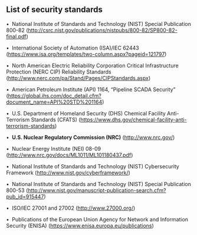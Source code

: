 ## List of security standards

•  National Institute of Standards and Technology (NIST) Special Publication 800-82 (http://csrc.nist.gov/publications/nistpubs/800-82/SP800-82-final.pdf)

•  International Society of Automation (ISA)/IEC 62443 (https://www.isa.org/templates/two-column.aspx?pageid=121797)

•  North American Electric Reliability Corporation Critical Infrastructure Protection (NERC CIP) Reliability Standards (http://www.nerc.com/pa/Stand/Pages/CIPStandards.aspx)

•  American Petroleum Institute (API) 1164, “Pipeline SCADA Security” (https://global.ihs.com/doc_detail.cfm?document_name=API%20STD%201164)

•  U.S. Department of Homeland Security (DHS) Chemical Facility Anti-Terrorism Standards (CFATS) (https://www.dhs.gov/chemical-facility-anti-terrorism-standards)

•  **U.S. Nuclear Regulatory Commission (NRC)** (http://www.nrc.gov/)

•  Nuclear Energy Institute (NEI) 08-09 (http://www.nrc.gov/docs/ML1011/ML101180437.pdf)

•  National Institute of Standards and Technology (NIST) Cybersecurity Framework (http://www.nist.gov/cyberframework/)

•  National Institute of Standards and Technology (NIST) Special Publication 800-53 (http://www.nist.gov/manuscript-publication-search.cfm?pub_id=915447)

•  ISO/IEC 27001 and 27002 (http://www.27000.org/)

•  Publications of the European Union Agency for Network and Information Security (ENISA) (https://www.enisa.europa.eu/publications)